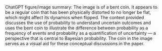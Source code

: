 ChatGPT figure/image summary: The image is of a bent coin. It appears to be a regular coin that has been physically distorted to no longer be flat, which might affect its dynamics when flipped. The context provided discusses the use of probability to understand uncertain outcomes and uses the bent coin to illustrate the difference between probability as a frequency of events and probability as a quantification of uncertainty — a perspective that is central to Bayesian probability. The coin in the image serves as a visual aid for these conceptual discussions in the paper.